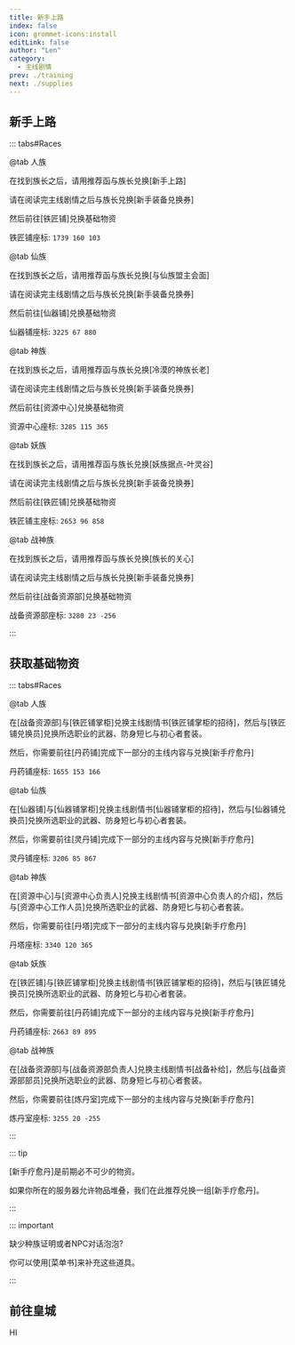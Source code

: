 ```yaml
---
title: 新手上路
index: false
icon: grommet-icons:install
editLink: false
author: "Len"
category:
  - 主线剧情
prev: ./training
next: ./supplies
---
```


## 新手上路

::: tabs#Races

@tab 人族

在找到族长之后，请用推荐函与族长兑换[新手上路]

请在阅读完主线剧情之后与族长兑换[新手装备兑换券]

然后前往[铁匠铺]兑换基础物资



铁匠铺座标: `1739 160 103`

@tab 仙族

在找到族长之后，请用推荐函与族长兑换[与仙族盟主会面]

请在阅读完主线剧情之后与族长兑换[新手装备兑换券]

然后前往[仙器铺]兑换基础物资



仙器铺座标: `3225 67 880`

@tab 神族

在找到族长之后，请用推荐函与族长兑换[冷漠的神族长老]

请在阅读完主线剧情之后与族长兑换[新手装备兑换券]

然后前往[资源中心]兑换基础物资



资源中心座标: `3285 115 365`

@tab 妖族

在找到族长之后，请用推荐函与族长兑换[妖族据点-叶灵谷]

请在阅读完主线剧情之后与族长兑换[新手装备兑换券]

然后前往[铁匠铺]兑换基础物资



铁匠铺主座标: `2653 96 858`



@tab 战神族

在找到族长之后，请用推荐函与族长兑换[族长的关心]

请在阅读完主线剧情之后与族长兑换[新手装备兑换券]

然后前往[战备资源部]兑换基础物资



战备资源部座标: `3280 23 -256`

:::



## 获取基础物资

::: tabs#Races

@tab 人族

在[战备资源部]与[铁匠铺掌柜]兑换主线剧情书[铁匠铺掌柜的招待]，然后与[铁匠铺兑换员]兑换所选职业的武器、防身短匕与初心者套装。

然后，你需要前往[丹药铺]完成下一部分的主线内容与兑换[新手疗愈丹]

丹药铺座标: `1655 153 166`

@tab 仙族

在[仙器铺]与[仙器铺掌柜]兑换主线剧情书[仙器铺掌柜的招待]，然后与[仙器铺兑换员]兑换所选职业的武器、防身短匕与初心者套装。

然后，你需要前往[灵丹铺]完成下一部分的主线内容与兑换[新手疗愈丹]

灵丹铺座标: `3206 85 867`

@tab 神族

在[资源中心]与[资源中心负责人]兑换主线剧情书[资源中心负责人的介绍]，然后与[资源中心工作人员]兑换所选职业的武器、防身短匕与初心者套装。

然后，你需要前往[丹塔]完成下一部分的主线内容与兑换[新手疗愈丹]

丹塔座标: `3340 120 365`

@tab 妖族

在[铁匠铺]与[铁匠铺掌柜]兑换主线剧情书[铁匠铺掌柜的招待]，然后与[铁匠铺兑换员]兑换所选职业的武器、防身短匕与初心者套装。

然后，你需要前往[丹药铺]完成下一部分的主线内容与兑换[新手疗愈丹]

丹药铺座标: `2663 89 895`



@tab 战神族

在[战备资源部]与[战备资源部负责人]兑换主线剧情书[战备补给]，然后与[战备资源部部员]兑换所选职业的武器、防身短匕与初心者套装。

然后，你需要前往[炼丹室]完成下一部分的主线内容与兑换[新手疗愈丹]

炼丹室座标: `3255 20 -255`

:::

::: tip 

[新手疗愈丹]是前期必不可少的物资。

如果你所在的服务器允许物品堆叠，我们在此推荐兑换一组[新手疗愈丹]。

 :::

::: important 

缺少种族证明或者NPC对话泡泡?

你可以使用[菜单书]来补充这些道具。

 :::



## 前往皇城

HI
